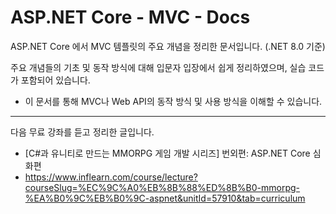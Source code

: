 # ASP.NET Core - MVC - Docs
ASP.NET Core 에서 MVC 템플릿의 주요 개념을 정리한 문서입니다. (.NET 8.0 기준)

주요 개념들의 기초 및 동작 방식에 대해 입문자 입장에서 쉽게 정리하였으며, 실습 코드가 포함되어 있습니다.

-   이 문서를 통해 MVC나 Web API의 동작 방식 및 사용 방식을 이해할 수 있습니다.

---
다음 무료 강좌를 듣고 정리한 글입니다.

-   [C#과 유니티로 만드는 MMORPG 게임 개발 시리즈] 번외편: ASP.NET Core 심화편
-   https://www.inflearn.com/course/lecture?courseSlug=%EC%9C%A0%EB%8B%88%ED%8B%B0-mmorpg-%EA%B0%9C%EB%B0%9C-aspnet&unitId=57910&tab=curriculum
